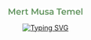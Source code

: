 <!-- ### Mert Musa Temel -->

<p align="center">
  <a href="https://github.com/mmtemel">
    <img src="https://github.com/mmtemel/mmtemel/blob/ae23489d119835fd4240cacd1753f9b03db58146/Mert%20Musa%20Temel.png" width="30%" height="30%" alt="Mert Musa Temel" />
  </a>
</p>

<!-- https://github.com/DenverCoder1/readme-typing-svg -->
<p align="center">
 <a href="https://www.linkedin.com/in/mert-musa-temel-a86640121/">
   <img src="https://readme-typing-svg.demolab.com?font=montserrat&size=24&pause=1000&color=BBDFC5&center=true&width=600&lines=C%2FC%2B%2B+developer%2Flearner+at+Ecole+42;Former+automation+project+engineer;Electronics+and+Telecommunication+Engineer" alt="Typing SVG" />
  </a>
</p>
